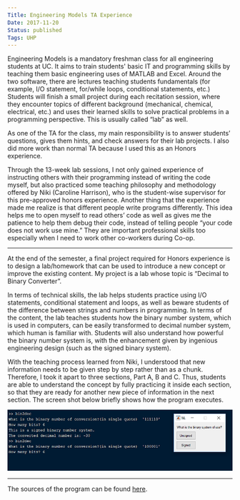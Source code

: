 ```yaml
---
Title: Engineering Models TA Experience
Date: 2017-11-20
Status: published
Tags: UHP
---
```


Engineering Models is a mandatory freshman class for all engineering students at UC. It aims to train students' basic IT and programming skills by teaching them basic engineering uses of MATLAB and Excel. Around the two software, there are lectures teaching students fundamentals (for example, I/O statement, for/while loops, conditional statements, etc.) Students will finish a small project during each recitation session, where they encounter topics of different background (mechanical, chemical, electrical, etc.) and uses their learned skills to solve practical problems in a programming perspective. This is usually called “lab” as well.

As one of the TA for the class, my main responsibility is to answer students’ questions, gives them hints, and check answers for their lab projects. I also did more work than normal TA because I used this as an Honors experience.

Through the 13-week lab sessions, I not only gained experience of instructing others with their programming instead of writing the code myself, but also practiced some teaching philosophy and methodology offered by Niki (Caroline Harrison), who is the student-wise supervisor for this pre-approved honors experience. Another thing that the experience made me realize is that different people write programs differently. This idea helps me to open myself to read others’ code as well as gives me the patience to help them debug their code, instead of telling people “your code does not work use mine.” They are important professional skills too especially when I need to work other co-workers during Co-op.

-------------------------

At the end of the semester, a final project required for Honors experience is to design a lab/homework that can be used to introduce a new concept or improve the existing content. My project is a lab whose topic is “Decimal to Binary Converter”.
 

In terms of technical skills, the lab helps students practice using I/O statements, conditional statement and loops, as well as beware students of the difference between strings and numbers in programming. In terms of the content, the lab teaches students how the binary number system, which is used in computers, can be easily transformed to decimal number system, which human is familiar with. Students will also understand how powerful the binary number system is, with the enhancement given by ingenious engineering design (such as the signed binary system).

With the teaching process learned from Niki, I understood that new information needs to be given step by step rather than as a chunk. Therefore, I took it apart to three sections, Part A, B and C. Thus, students are able to understand the concept by fully practicing it inside each section, so that they are ready for another new piece of information in the next section. The screen shot below briefly shows how the program executes.

<img src="/images/discuss-modelsTA.webp"/>

-------------------------
The sources of the program can be found [here](https://github.com/liu2z2/models1ta).